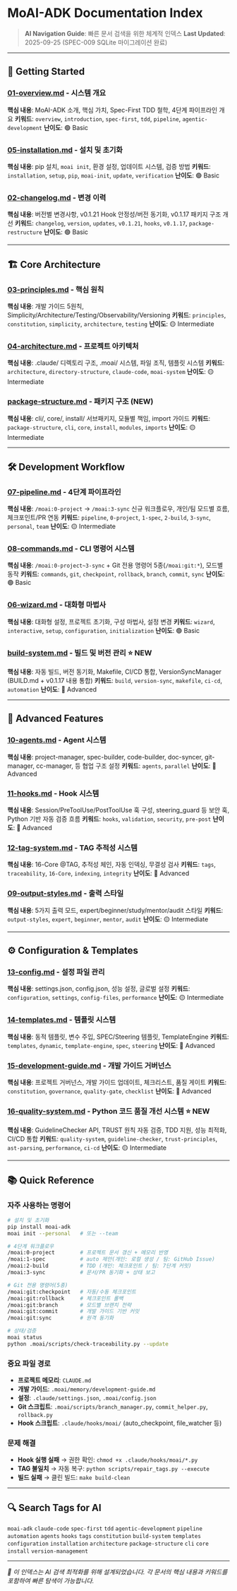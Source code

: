 # MoAI-ADK Documentation Index

> **AI Navigation Guide**: 빠른 문서 검색을 위한 체계적 인덱스
> **Last Updated**: 2025-09-25 (SPEC-009 SQLite 마이그레이션 완료)

---

## 🚀 Getting Started

### [01-overview.md](01-overview.md) - 시스템 개요

**핵심 내용**: MoAI-ADK 소개, 핵심 가치, Spec-First TDD 철학, 4단계 파이프라인 개요
**키워드**: `overview`, `introduction`, `spec-first`, `tdd`, `pipeline`, `agentic-development`
**난이도**: 🟢 Basic

### [05-installation.md](05-installation.md) - 설치 및 초기화

**핵심 내용**: pip 설치, `moai init`, 환경 설정, 업데이트 시스템, 검증 방법
**키워드**: `installation`, `setup`, `pip`, `moai-init`, `update`, `verification`
**난이도**: 🟢 Basic

### [02-changelog.md](02-changelog.md) - 변경 이력

**핵심 내용**: 버전별 변경사항, v0.1.21 Hook 안정성/버전 동기화, v0.1.17 패키지 구조 개선
**키워드**: `changelog`, `version`, `updates`, `v0.1.21`, `hooks`, `v0.1.17`, `package-restructure`
**난이도**: 🟢 Basic

---

## 🏗️ Core Architecture

### [03-principles.md](03-principles.md) - 핵심 원칙

**핵심 내용**: 개발 가이드 5원칙, Simplicity/Architecture/Testing/Observability/Versioning
**키워드**: `principles`, `constitution`, `simplicity`, `architecture`, `testing`
**난이도**: 🟡 Intermediate

### [04-architecture.md](04-architecture.md) - 프로젝트 아키텍처

**핵심 내용**: .claude/ 디렉토리 구조, .moai/ 시스템, 파일 조직, 템플릿 시스템
**키워드**: `architecture`, `directory-structure`, `claude-code`, `moai-system`
**난이도**: 🟡 Intermediate

### [package-structure.md](package-structure.md) - 패키지 구조 (NEW)

**핵심 내용**: cli/, core/, install/ 서브패키지, 모듈별 책임, import 가이드
**키워드**: `package-structure`, `cli`, `core`, `install`, `modules`, `imports`
**난이도**: 🟡 Intermediate

---

## 🛠️ Development Workflow

### [07-pipeline.md](07-pipeline.md) - 4단계 파이프라인

**핵심 내용**: `/moai:0-project` → `/moai:3-sync` 신규 워크플로우, 개인/팀 모드별 흐름, 체크포인트/PR 연동
**키워드**: `pipeline`, `0-project`, `1-spec`, `2-build`, `3-sync`, `personal`, `team`
**난이도**: 🟡 Intermediate

### [08-commands.md](08-commands.md) - CLI 명령어 시스템

**핵심 내용**: `/moai:0-project~3-sync` + Git 전용 명령어 5종(`/moai:git:*`), 모드별 동작
**키워드**: `commands`, `git`, `checkpoint`, `rollback`, `branch`, `commit`, `sync`
**난이도**: 🟢 Basic

### [06-wizard.md](06-wizard.md) - 대화형 마법사

**핵심 내용**: 대화형 설정, 프로젝트 초기화, 구성 마법사, 설정 변경
**키워드**: `wizard`, `interactive`, `setup`, `configuration`, `initialization`
**난이도**: 🟢 Basic

### [build-system.md](build-system.md) - 빌드 및 버전 관리 ⭐ NEW

**핵심 내용**: 자동 빌드, 버전 동기화, Makefile, CI/CD 통합, VersionSyncManager (BUILD.md + v0.1.17 내용 통합)
**키워드**: `build`, `version-sync`, `makefile`, `ci-cd`, `automation`
**난이도**: 🔴 Advanced

---

## 🤖 Advanced Features

### [10-agents.md](10-agents.md) - Agent 시스템

**핵심 내용**: project-manager, spec-builder, code-builder, doc-syncer, git-manager, cc-manager, 등 협업 구조 설정
**키워드**: `agents`, `parallel`
**난이도**: 🔴 Advanced

### [11-hooks.md](11-hooks.md) - Hook 시스템

**핵심 내용**: Session/PreToolUse/PostToolUse 훅 구성, steering_guard 등 보안 훅, Python 기반 자동 검증 흐름
**키워드**: `hooks`, `validation`, `security`, `pre-post`
**난이도**: 🔴 Advanced

### [12-tag-system.md](12-tag-system.md) - TAG 추적성 시스템

**핵심 내용**: 16-Core @TAG, 추적성 체인, 자동 인덱싱, 무결성 검사
**키워드**: `tags`, `traceability`, `16-Core`, `indexing`, `integrity`
**난이도**: 🔴 Advanced

### [09-output-styles.md](09-output-styles.md) - 출력 스타일

**핵심 내용**: 5가지 출력 모드, expert/beginner/study/mentor/audit 스타일
**키워드**: `output-styles`, `expert`, `beginner`, `mentor`, `audit`
**난이도**: 🟡 Intermediate

---

## ⚙️ Configuration & Templates

### [13-config.md](13-config.md) - 설정 파일 관리

**핵심 내용**: settings.json, config.json, 성능 설정, 글로벌 설정
**키워드**: `configuration`, `settings`, `config-files`, `performance`
**난이도**: 🟡 Intermediate

### [14-templates.md](14-templates.md) - 템플릿 시스템

**핵심 내용**: 동적 템플릿, 변수 주입, SPEC/Steering 템플릿, TemplateEngine
**키워드**: `templates`, `dynamic`, `template-engine`, `spec`, `steering`
**난이도**: 🔴 Advanced

### [15-development-guide.md](15-development-guide.md) - 개발 가이드 거버넌스

**핵심 내용**: 프로젝트 거버넌스, 개발 가이드 업데이트, 체크리스트, 품질 게이트
**키워드**: `constitution`, `governance`, `quality-gate`, `checklist`
**난이도**: 🔴 Advanced

### [16-quality-system.md](16-quality-system.md) - Python 코드 품질 개선 시스템 ⭐ NEW

**핵심 내용**: GuidelineChecker API, TRUST 원칙 자동 검증, TDD 지원, 성능 최적화, CI/CD 통합
**키워드**: `quality-system`, `guideline-checker`, `trust-principles`, `ast-parsing`, `performance`, `ci-cd`
**난이도**: 🟡 Intermediate

---

## 📚 Quick Reference

### 자주 사용하는 명령어

```bash
# 설치 및 초기화
pip install moai-adk
moai init --personal   # 또는 --team

# 4단계 워크플로우
/moai:0-project        # 프로젝트 문서 갱신 + 메모리 반영
/moai:1-spec           # auto 제안(개인: 로컬 생성 / 팀: GitHub Issue)
/moai:2-build          # TDD (개인: 체크포인트 / 팀: 7단계 커밋)
/moai:3-sync           # 문서/PR 동기화 + 상태 보고

# Git 전용 명령어(5종)
/moai:git:checkpoint   # 자동/수동 체크포인트
/moai:git:rollback     # 체크포인트 롤백
/moai:git:branch       # 모드별 브랜치 전략
/moai:git:commit       # 개발 가이드 기반 커밋
/moai:git:sync         # 원격 동기화

# 상태/검증
moai status
python .moai/scripts/check-traceability.py --update
```

### 중요 파일 경로

- **프로젝트 메모리**: `CLAUDE.md`
- **개발 가이드**: `.moai/memory/development-guide.md`
- **설정**: `.claude/settings.json`, `.moai/config.json`
- **Git 스크립트**: `.moai/scripts/branch_manager.py`, `commit_helper.py`, `rollback.py`
- **Hook 스크립트**: `.claude/hooks/moai/` (auto_checkpoint, file_watcher 등)

### 문제 해결

- **Hook 실행 실패** → 권한 확인: `chmod +x .claude/hooks/moai/*.py`
- **TAG 불일치** → 자동 복구: `python scripts/repair_tags.py --execute`
- **빌드 실패** → 클린 빌드: `make build-clean`

---

## 🔍 Search Tags for AI

`moai-adk` `claude-code` `spec-first` `tdd` `agentic-development` `pipeline` `automation` `agents` `hooks` `tags` `constitution` `build-system` `templates` `configuration` `installation` `architecture` `package-structure` `cli` `core` `install` `version-management`

---

_📝 이 인덱스는 AI 검색 최적화를 위해 설계되었습니다. 각 문서의 핵심 내용과 키워드를 포함하여 빠른 탐색이 가능합니다._
